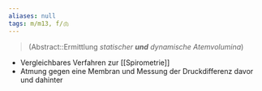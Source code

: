 ```yaml
---
aliases: null
tags: m/m13, f/🫁
---
```

> (Abstract::Ermittlung *statischer **und** dynamische Atemvolumina*)
- Vergleichbares Verfahren zur [[Spirometrie]]
- Atmung gegen eine Membran und Messung der Druckdifferenz davor und dahinter


